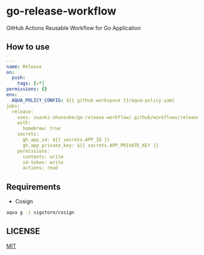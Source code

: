 # go-release-workflow

GitHub Actions Reusable Workflow for Go Application

## How to use

```yaml
---
name: Release
on:
  push:
    tags: [v*]
permissions: {}
env:
  AQUA_POLICY_CONFIG: ${{ github.workspace }}/aqua-policy.yaml
jobs:
  release:
    uses: suzuki-shunsuke/go-release-workflow/.github/workflows/release.yaml@8e0d6d2a7171206b9d95b3b59fe74f8333b1be1b # v0.1.0
    with:
      homebrew: true
    secrets:
      gh_app_id: ${{ secrets.APP_ID }}
      gh_app_private_key: ${{ secrets.APP_PRIVATE_KEY }}
    permissions:
      contents: write
      id-token: write
      actions: read
```

## Requirements

- Cosign

```sh
aqua g -i sigstore/cosign
```

## LICENSE

[MIT](LICENSE)

